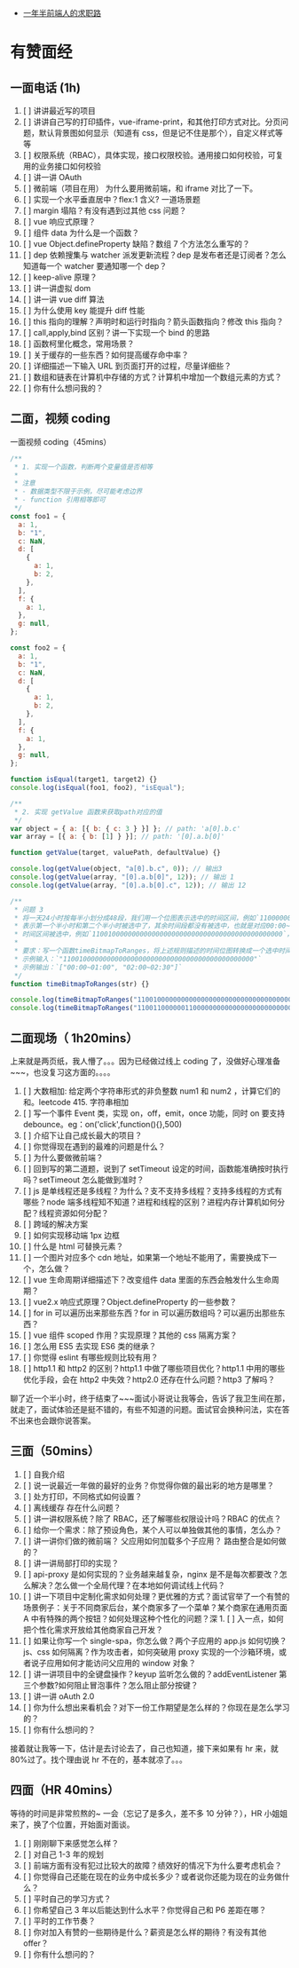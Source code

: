 - [一年半前端人的求职路](https://juejin.cn/post/6940058373534515237)

# 有赞面经

## 一面电话 (1h)

1. [ ] 讲讲最近写的项目
2. [ ] 讲讲自己写的打印插件，vue-iframe-print，和其他打印方式对比。分页问题，默认背景图如何显示（知道有 css，但是记不住是那个），自定义样式等等
3. [ ] 权限系统（RBAC），具体实现，接口权限校验。通用接口如何校验，可复用的业务接口如何校验
4. [ ] 讲一讲 OAuth
5. [ ] 微前端（项目在用） 为什么要用微前端，和 iframe 对比了一下。
6. [ ] 实现一个水平垂直居中？flex:1 含义? 一道场景题
7. [ ] margin 塌陷？有没有遇到过其他 css 问题？
8. [ ] vue 响应式原理？
9. [ ] 组件 data 为什么是一个函数？
10. [ ] vue Object.defineProperty 缺陷？数组 7 个方法怎么重写的？
11. [ ] dep 依赖搜集与 watcher 派发更新流程？dep 是发布者还是订阅者？怎么知道每一个 watcher 要通知哪一个 dep？
12. [ ] keep-alive 原理？
13. [ ] 讲一讲虚拟 dom
14. [ ] 讲一讲 vue diff 算法
15. [ ] 为什么使用 key 能提升 diff 性能
16. [ ] this 指向的理解？声明时和运行时指向？箭头函数指向？修改 this 指向？
17. [ ] call,apply,bind 区别？讲一下实现一个 bind 的思路
18. [ ] 函数柯里化概念，常用场景？
19. [ ] 关于缓存的一些东西？如何提高缓存命中率？
20. [ ] 详细描述一下输入 URL 到页面打开的过程，尽量详细些？
21. [ ] 数组和链表在计算机中存储的方式？计算机中增加一个数组元素的方式？
22. [ ] 你有什么想问我的？

## 二面，视频 coding

一面视频 coding（45mins）

```js
/**
 * 1. 实现一个函数，判断两个变量值是否相等
 *
 * 注意
 * - 数据类型不限于示例，尽可能考虑边界
 * - function 引用相等即可
 */
const foo1 = {
  a: 1,
  b: "1",
  c: NaN,
  d: [
    {
      a: 1,
      b: 2,
    },
  ],
  f: {
    a: 1,
  },
  g: null,
};

const foo2 = {
  a: 1,
  b: "1",
  c: NaN,
  d: [
    {
      a: 1,
      b: 2,
    },
  ],
  f: {
    a: 1,
  },
  g: null,
};

function isEqual(target1, target2) {}
console.log(isEqual(foo1, foo2), "isEqual");

/**
 * 2. 实现 getValue 函数来获取path对应的值
 */
var object = { a: [{ b: { c: 3 } }] }; // path: 'a[0].b.c'
var array = [{ a: { b: [1] } }]; // path: '[0].a.b[0]'

function getValue(target, valuePath, defaultValue) {}

console.log(getValue(object, "a[0].b.c", 0)); // 输出3
console.log(getValue(array, "[0].a.b[0]", 12)); // 输出 1
console.log(getValue(array, "[0].a.b[0].c", 12)); // 输出 12

/**
 * 问题 3
 * 将一天24小时按每半小划分成48段，我们用一个位图表示选中的时间区间，例如`110000000000000000000000000000000000000000000000`，
 * 表示第一个半小时和第二个半小时被选中了，其余时间段都没有被选中，也就是对应00:00~01:00这个时间区间。一个位图中可能有多个不连续的
 * 时间区间被选中，例如`110010000000000000000000000000000000000000000000`，表示00:00-1:00和02:00-02:30这两个时间区间被选中了。
 *
 * 要求：写一个函数timeBitmapToRanges，将上述规则描述的时间位图转换成一个选中时间区间的数组。
 * 示例输入：`"110010000000000000000000000000000000000000000000"`
 * 示例输出：`["00:00~01:00", "02:00~02:30"]`
 */
function timeBitmapToRanges(str) {}

console.log(timeBitmapToRanges("110010000000000000000000000000000000000000000000"));
console.log(timeBitmapToRanges("110011000000110000000000000000000000000000001111"));
```

## 二面现场（ 1h20mins）

上来就是两页纸，我人懵了。。。因为已经做过线上 coding 了，没做好心理准备~~~，也没复习这方面的。。。。

1. [ ] 大数相加: 给定两个字符串形式的非负整数 num1 和 num2 ，计算它们的和。leetcode 415. 字符串相加
2. [ ] 写一个事件 Event 类，实现 on，off，emit，once 功能，同时 on 要支持 debounce。eg：on('click',function(){},500)
3. [ ] 介绍下让自己成长最大的项目？
4. [ ] 你觉得现在遇到的最难的问题是什么？
5. [ ] 为什么要做微前端？
6. [ ] 回到写的第二道题，说到了 setTimeout 设定的时间，函数能准确按时执行吗？setTimeout 怎么能做到准时？
7. [ ] js 是单线程还是多线程？为什么？支不支持多线程？支持多线程的方式有哪些？node 端多线程知不知道？进程和线程的区别？进程内存计算机如何分配？线程资源如何分配？
8. [ ] 跨域的解决方案
9. [ ] 如何实现移动端 1px 边框
10. [ ] 什么是 html 可替换元素？
11. [ ] 一个图片对应多个 cdn 地址，如果第一个地址不能用了，需要换成下一个，怎么做？
12. [ ] vue 生命周期详细描述下？改变组件 data 里面的东西会触发什么生命周期？
13. [ ] vue2.x 响应式原理？Object.defineProperty 的一些参数？
14. [ ] for in 可以遍历出来那些东西？for in 可以遍历数组吗？可以遍历出那些东西？
15. [ ] vue 组件 scoped 作用？实现原理？其他的 css 隔离方案？
16. [ ] 怎么用 ES5 去实现 ES6 类的继承？
17. [ ] 你觉得 eslint 有哪些规则比较有用？
18. [ ] http1.1 和 http2 的区别？http1.1 中做了哪些项目优化？http1.1 中用的哪些优化手段，会在 http2 中失效？http2.0 还存在什么问题？http3 了解吗？

聊了近一个半小时，终于结束了~~~面试小哥说让我等会，告诉了我卫生间在那，就走了，面试体验还是挺不错的，有些不知道的问题。面试官会换种问法，实在答不出来也会跟你说答案。

## 三面（50mins）

1. [ ] 自我介绍
2. [ ] 说一说最近一年做的最好的业务？你觉得你做的最出彩的地方是哪里？
3. [ ] 处方打印，不同格式如何设置？
4. [ ] 离线缓存 存在什么问题？
5. [ ] 讲一讲权限系统？除了 RBAC，还了解哪些权限设计吗？RBAC 的优点？
6. [ ] 给你一个需求：除了预设角色，某个人可以单独做其他的事情，怎么办？
7. [ ] 讲一讲你们做的微前端？ 父应用如何加载多个子应用？ 路由整合是如何做的？
8. [ ] 讲一讲局部打印的实现？
9. [ ] api-proxy 是如何实现的？业务越来越复杂，nginx 是不是每次都要改？怎么解决？怎么做一个全局代理？在本地如何调试线上代码？
10. [ ] 讲一下项目中定制化需求如何处理？更优雅的方式？面试官举了一个有赞的场景例子：关于不同商家后台，某个商家多了一个菜单？某个商家在通用页面 A 中有特殊的两个按钮？如何处理这种个性化的问题？深 1. [ ] 入一点，如何把个性化需求开放给其他商家自己开发？
11. [ ] 如果让你写一个 single-spa，你怎么做？两个子应用的 app.js 如何切换？js、css 如何隔离？作为攻击者，如何突破用 proxy 实现的一个沙箱环境，或者说子应用如何才能访问父应用的 window 对象？
12. [ ] 讲一讲项目中的全键盘操作？keyup 监听怎么做的？addEventListener 第三个参数?如何阻止冒泡事件？怎么阻止部分按键？
13. [ ] 讲一讲 oAuth 2.0
14. [ ] 你为什么想出来看机会？对下一份工作期望是怎么样的？你现在是怎么学习的？
15. [ ] 你有什么想问的？

接着就让我等一下，估计是去讨论去了，自己也知道，接下来如果有 hr 来，就 80%过了。找个理由说 hr 不在的，基本就凉了。。。

## 四面（HR 40mins）

等待的时间是非常煎熬的~ 一会（忘记了是多久，差不多 10 分钟？），HR 小姐姐来了，换了个位置，开始面对面谈。

1. [ ] 刚刚聊下来感觉怎么样？
2. [ ] 对自己 1-3 年的规划
3. [ ] 前端方面有没有犯过比较大的故障？绩效好的情况下为什么要考虑机会？
4. [ ] 你觉得自己还能在现在的业务中成长多少？或者说你还能为现在的业务做什么？
5. [ ] 平时自己的学习方式？
6. [ ] 你希望自己 3 年以后能达到什么水平？你觉得自己和 P6 差距在哪？
7. [ ] 平时的工作节奏？
8. [ ] 你对加入有赞的一些期待是什么？薪资是怎么样的期待？有没有其他 offer？
9. [ ] 你有什么想问的？
